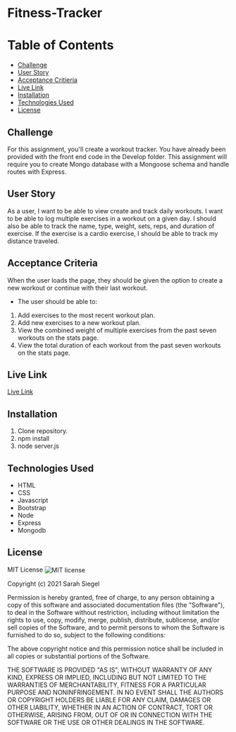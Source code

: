 # Fitness-Tracker

# Table of Contents
* [Challenge](#challenge)
* [User Story](#user-story)
* [Acceptance Critieria](#acceptance-criteria)
* [Live Link](#live-link)
* [Installation](#installation)
* [Technologies Used](#technologies-used)
* [License](#license)

## Challenge
For this assignment, you'll create a workout tracker. You have already been provided with the front end code in the Develop folder. This assignment will require you to create Mongo database with a Mongoose schema and handle routes with Express.

## User Story
As a user, I want to be able to view create and track daily workouts. I want to be able to log multiple exercises in a workout on a given day. I should also be able to track the name, type, weight, sets, reps, and duration of exercise. If the exercise is a cardio exercise, I should be able to track my distance traveled.

## Acceptance Criteria
When the user loads the page, they should be given the option to create a new workout or continue with their last workout.
* The user should be able to:
1. Add exercises to the most recent workout plan.
2. Add new exercises to a new workout plan.
3. View the combined weight of multiple exercises from the past seven workouts on the stats page.
4. View the total duration of each workout from the past seven workouts on the stats page.

## Live Link
 [Live Link](https://sarahs-fitness-tracker.herokuapp.com/)
 
## Installation
1. Clone repository.
2. npm install
3. node server.js

## Technologies Used
* HTML
* CSS
* Javascript
* Bootstrap
* Node
* Express
* Mongodb

## License
MIT License <img align="center" src="https://img.shields.io/github/license/fitness-tracker?style=for-the-badge" alt="MIT license"/>

Copyright (c) 2021 Sarah Siegel

Permission is hereby granted, free of charge, to any person obtaining a copy of this software and associated documentation files (the "Software"), to deal in the Software without restriction, including without limitation the rights to use, copy, modify, merge, publish, distribute, sublicense, and/or sell copies of the Software, and to permit persons to whom the Software is furnished to do so, subject to the following conditions:

The above copyright notice and this permission notice shall be included in all copies or substantial portions of the Software.

THE SOFTWARE IS PROVIDED "AS IS", WITHOUT WARRANTY OF ANY KIND, EXPRESS OR IMPLIED, INCLUDING BUT NOT LIMITED TO THE WARRANTIES OF MERCHANTABILITY, FITNESS FOR A PARTICULAR PURPOSE AND NONINFRINGEMENT. IN NO EVENT SHALL THE AUTHORS OR COPYRIGHT HOLDERS BE LIABLE FOR ANY CLAIM, DAMAGES OR OTHER LIABILITY, WHETHER IN AN ACTION OF CONTRACT, TORT OR OTHERWISE, ARISING FROM, OUT OF OR IN CONNECTION WITH THE SOFTWARE OR THE USE OR OTHER DEALINGS IN THE SOFTWARE.
